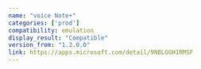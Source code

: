 ```yaml
---
name: "voice Note+"
categories: ['prod']
compatibility: emulation
display_result: "Compatible"
version_from: "1.2.0.0"
link: https://apps.microsoft.com/detail/9NBLGGH1RMSF
---
```

